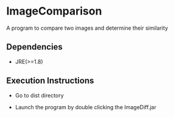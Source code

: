 # ImageComparison

A program to compare two images and determine their similarity

## Dependencies

* JRE(>=1.8)

## Execution Instructions

* Go to dist directory

* Launch the program by double clicking the ImageDiff.jar  